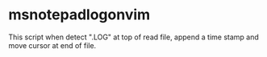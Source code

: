 # msnotepadlogonvim

This script when detect ".LOG" at top of read file, append a time stamp and move cursor at end of file.
